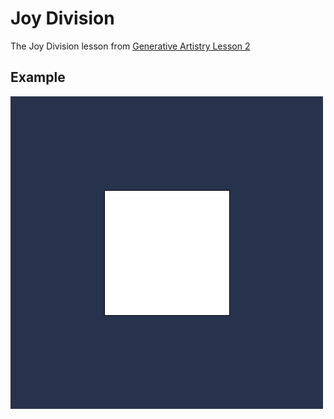# Joy Division

The Joy Division lesson from [Generative Artistry Lesson 2](https://generativeartistry.com/tutorials/joy-division/)

## Example

![Joy Division](./sketch.png)
